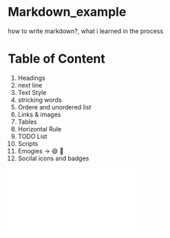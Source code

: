 # Markdown_example
how to write markdown?, what i learned in the process  

# Table of Content
1. Headings
2. next line
3. Text Style
4. stricking words  
5. Ordere and unordered list  
6. Links & images
7. Tables
8. Horizontal Rule
9. TODO List
10. Scripts
11. Emogies -> 😄  💬
12. Socilal icons and badges

![Markdown PDF](/Markdown_example.pdf "PDF DEMO")
